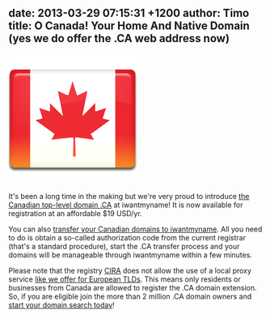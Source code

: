date: 2013-03-29 07:15:31 +1200
author: Timo
title: O Canada! Your Home And Native Domain (yes we do offer the .CA web address now)
----

![Canada Flag](/media/2013-03-29-Canada-Flag-256.png)

It's been a long time in the making but we're very proud to introduce [the Canadian top-level domain .CA](https://iwantmyname.com/domains/ca-canadian-domain-name-registration-for-canada) at iwantmyname! It is now available for registration at an affordable $19 USD/yr.

You can also [transfer your Canadian domains to iwantmyname](https://iwantmyname.com/domains/ca-domain-registrar-transfer-canada). All you need to do is obtain a so-called authorization code from the current registrar (that's a standard procedure), start the .CA transfer process and your domains will be manageable through iwantmyname within a few minutes.

Please note that the registry [CIRA](http://cira.ca) does not allow the use of a local proxy service [like we offer for European TLDs](https://iwantmyname.com/blog/2013/02/need-to-register-domains-requiring-a-postal-address-in-europe-weve-got-you-covered.html). This means only residents or businesses from Canada are allowed to register the .CA domain extension. So, if you are eligible join the more than 2 million .CA domain owners and [start your domain search today](https://iwantmyname.com)!
